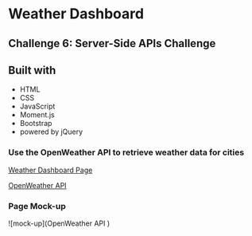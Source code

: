 # Weather Dashboard

## Challenge 6: Server-Side APIs Challenge

## Built with
* HTML
* CSS
* JavaScript
* Moment.js
* Bootstrap
* powered by jQuery

### Use the OpenWeather API [](https://openweathermap.org/api) to retrieve weather data for cities

[Weather Dashboard Page](https://kaynalem.github.io/weather-dashboard/)

[OpenWeather API](https://openweathermap.org/api)

### Page Mock-up
![mock-up](OpenWeather API [](https://raw.githubusercontent.com/Kaynalem/weather-dashboard/master/mockup.PNG))